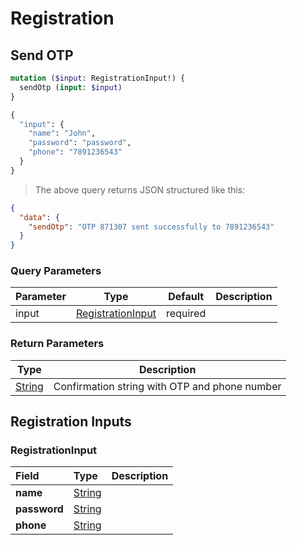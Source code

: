 # Registration

## Send OTP

```graphql
mutation ($input: RegistrationInput!) {
  sendOtp (input: $input)
}

{
  "input": {
  	"name": "John",
    "password": "password",
    "phone": "7891236543"
  }
}
```

> The above query returns JSON structured like this:

```json
{
  "data": {
    "sendOtp": "OTP 871307 sent successfully to 7891236543"
  }
}
```

### Query Parameters

Parameter | Type | Default | Description
--------- | ---- | ------- | -----------
input | <a href="#registrationinput">RegistrationInput</a> | required ||

### Return Parameters
Type | Description
| ---- | -----------
<a href="#string">String</a> | Confirmation string with OTP and phone number

## Registration Inputs

### RegistrationInput

<table>
<thead>
<tr>
<th colspan="2" align="left">Field</th>
<th align="left">Type</th>
<th align="left">Description</th>
</tr>
</thead>
<tbody>
<tr>
<td colspan="2" valign="top"><strong>name</strong></td>
<td valign="top"><a href="#string">String</a></td>
<td></td>
</tr>
<tr>
<td colspan="2" valign="top"><strong>password</strong></td>
<td valign="top"><a href="#string">String</a></td>
<td></td>
</tr>
<tr>
<td colspan="2" valign="top"><strong>phone</strong></td>
<td valign="top"><a href="#string">String</a></td>
<td></td>
</tr>
</tbody>
</table>
